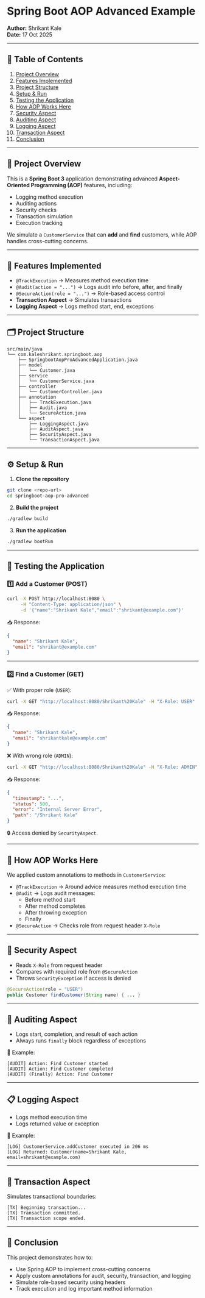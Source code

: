 # Spring Boot AOP Advanced Example

**Author:** Shrikant Kale  
**Date:** 17 Oct 2025

---

## 📘 Table of Contents
1. [Project Overview](#project-overview)
2. [Features Implemented](#features-implemented)
3. [Project Structure](#project-structure)
4. [Setup & Run](#setup--run)
5. [Testing the Application](#testing-the-application)
6. [How AOP Works Here](#how-aop-works-here)
7. [Security Aspect](#security-aspect)
8. [Auditing Aspect](#auditing-aspect)
9. [Logging Aspect](#logging-aspect)
10. [Transaction Aspect](#transaction-aspect)
11. [Conclusion](#conclusion)

---

## 🧩 Project Overview

This is a **Spring Boot 3** application demonstrating advanced **Aspect-Oriented Programming (AOP)** features, including:

- Logging method execution
- Auditing actions
- Security checks
- Transaction simulation
- Execution tracking

We simulate a `CustomerService` that can **add** and **find** customers, while AOP handles cross-cutting concerns.

---

## 🚀 Features Implemented

- `@TrackExecution` → Measures method execution time
- `@Audit(action = "...")` → Logs audit info before, after, and finally
- `@SecureAction(role = "...")` → Role-based access control
- **Transaction Aspect** → Simulates transactions
- **Logging Aspect** → Logs method start, end, exceptions

---

## 🗂️ Project Structure

```text
src/main/java
└── com.kaleshrikant.springboot.aop
    ├── SpringbootAopProAdvancedApplication.java
    ├── model
    │   └── Customer.java
    ├── service
    │   └── CustomerService.java
    ├── controller
    │   └── CustomerController.java
    ├── annotation
    │   ├── TrackExecution.java
    │   ├── Audit.java
    │   └── SecureAction.java
    └── aspect
        ├── LoggingAspect.java
        ├── AuditAspect.java
        ├── SecurityAspect.java
        └── TransactionAspect.java
```

---

## ⚙️ Setup & Run

1. **Clone the repository**

```bash
git clone <repo-url>
cd springboot-aop-pro-advanced
```

2. **Build the project**

```bash
./gradlew build
```

3. **Run the application**

```bash
./gradlew bootRun
```

---

## 🧪 Testing the Application

### 1️⃣ Add a Customer (POST)

```bash
curl -X POST http://localhost:8080 \
     -H "Content-Type: application/json" \
     -d '{"name":"Shrikant Kale","email":"shrikant@example.com"}'
```

📥 Response:

```json
{
  "name": "Shrikant Kale",
  "email": "shrikant@example.com"
}
```

---

### 2️⃣ Find a Customer (GET)

✅ With proper role (`USER`):

```bash
curl -X GET "http://localhost:8080/Shrikant%20Kale" -H "X-Role: USER"
```

📥 Response:

```json
{
  "name": "Shrikant Kale",
  "email": "shrikantkale@example.com"
}
```

❌ With wrong role (`ADMIN`):

```bash
curl -X GET "http://localhost:8080/Shrikant%20Kale" -H "X-Role: ADMIN"
```

📥 Response:

```json
{
  "timestamp": "...",
  "status": 500,
  "error": "Internal Server Error",
  "path": "/Shrikant Kale"
}
```

🔒 Access denied by `SecurityAspect`.

---

## 🧠 How AOP Works Here

We applied custom annotations to methods in `CustomerService`:

- `@TrackExecution` → Around advice measures method execution time
- `@Audit` → Logs audit messages:
    - Before method start
    - After method completes
    - After throwing exception
    - Finally
- `@SecureAction` → Checks role from request header `X-Role`

---

## 🔐 Security Aspect

- Reads `X-Role` from request header
- Compares with required role from `@SecureAction`
- Throws `SecurityException` if access is denied

```java
@SecureAction(role = "USER")
public Customer findCustomer(String name) { ... }
```

---

## 📝 Auditing Aspect

- Logs start, completion, and result of each action
- Always runs `finally` block regardless of exceptions

🧾 Example:

```
[AUDIT] Action: Find Customer started
[AUDIT] Action: Find Customer completed
[AUDIT] (Finally) Action: Find Customer
```

---

## 📋 Logging Aspect

- Logs method execution time
- Logs returned value or exception

🧾 Example:

```
[LOG] CustomerService.addCustomer executed in 206 ms
[LOG] Returned: Customer(name=Shrikant Kale, email=shrikant@example.com)
```

---

## 🔄 Transaction Aspect

Simulates transactional boundaries:

```
[TX] Beginning transaction...
[TX] Transaction committed.
[TX] Transaction scope ended.
```

---

## 🏁 Conclusion

This project demonstrates how to:

- Use Spring AOP to implement cross-cutting concerns
- Apply custom annotations for audit, security, transaction, and logging
- Simulate role-based security using headers
- Track execution and log important method information